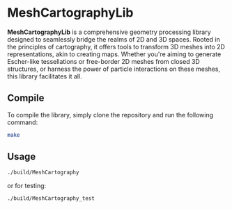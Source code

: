 # MeshCartographyLib

**MeshCartographyLib** is a comprehensive geometry processing library designed to seamlessly bridge the realms of 2D and 3D spaces. Rooted in the principles of cartography, it offers tools to transform 3D meshes into 2D representations, akin to creating maps. Whether you're aiming to generate Escher-like tessellations or free-border 2D meshes from closed 3D structures, or harness the power of particle interactions on these meshes, this library facilitates it all.

## Compile

To compile the library, simply clone the repository and run the following command:

```bash
make
```

## Usage

```bash
./build/MeshCartography
```

or for testing:

```bash
./build/MeshCartography_test
```
